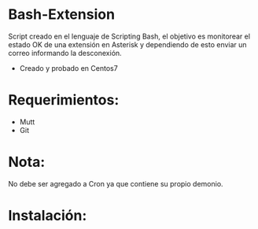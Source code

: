 # Bash-Extension
Script creado en el lenguaje de Scripting Bash, el objetivo es monitorear el estado OK de una extensión en Asterisk y dependiendo de esto enviar un correo informando la desconexión.

- Creado y probado en Centos7


# Requerimientos:

- Mutt
- Git

# Nota:
No debe ser agregado a Cron ya que contiene su propio demonio.

# Instalación:


